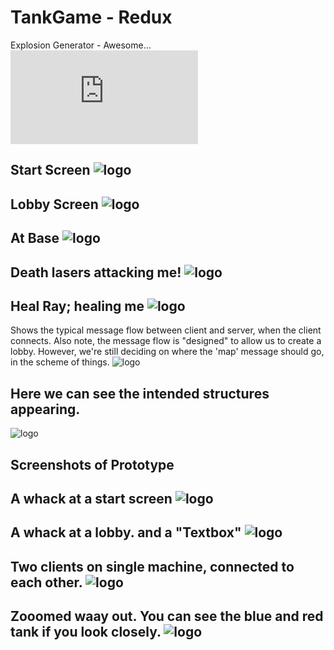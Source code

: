 TankGame - Redux
================
Explosion Generator - Awesome...
![logo](http://www.positech.co.uk/content/explosion/explosiongenerator.html)

Start Screen
![logo](https://raw.github.com/Hibchibbler/TankGame/master/Screenshots/StartScreenShot_2.png?login=Hibchibbler&token=fde09ec171da6186f4f5384a4eb0d1d8)
------------------------
Lobby Screen
![logo](https://raw.github.com/Hibchibbler/TankGame/master/Screenshots/LobbyScreenShot_2.png?login=Hibchibbler&token=338a1085fab34e8626fdd2f019aaeb80)
------------------------
At Base
![logo](https://raw.github.com/Hibchibbler/TankGame/master/Screenshots/RunScreenShot1_2.png?login=Hibchibbler&token=3f3a33f03f83347eef5f50b3a9a15676)
------------------------
Death lasers attacking me!
![logo](https://raw.github.com/Hibchibbler/TankGame/master/Screenshots/RunScreenShot2_2.png?login=Hibchibbler&token=82b0e89c4aeff90090fb8416df08389a)
------------------------
Heal Ray; healing me
![logo](https://raw.github.com/Hibchibbler/TankGame/master/Screenshots/RunScreenShot3_2.png?login=Hibchibbler&token=67de4c31208c1bb2e8f947df0c9c0806)
------------------------


Shows the typical message flow between client and server, when the client connects.
Also note, the message flow is "designed" to allow us to create a lobby. 
However, we're still deciding on where the 'map' message should go, in the scheme of things.
![logo](https://raw.github.com/Hibchibbler/TankGame/master/Screenshots/network_establish_phase.png?login=Hibchibbler&token=1638ab91df6cd96b593ee2c65239dccd)


Here we can see the intended structures appearing.
--------------------------------------------------
![logo](https://raw.github.com/Hibchibbler/TankGame/master/master_architecture.png?login=Hibchibbler&token=ec3f2b6ab3f5e41ec5011b901e5e7eec)

Screenshots of Prototype 
------------------------
A whack at a start screen
![logo](https://raw.github.com/Hibchibbler/TankGame/master/Screenshots/StartScreenShot.png?login=Hibchibbler&token=a66f97ca572c7a96647cd6cc692365da)
------------------------
A whack at a lobby. and a "Textbox"
![logo](https://raw.github.com/Hibchibbler/TankGame/master/Screenshots/LobbyScreenShot.png?login=Hibchibbler&token=592b609319404e62cdc1a782d526d142)
------------------------
Two clients on single machine, connected to each other.
![logo](https://raw.github.com/Hibchibbler/TankGame/master/Screenshots/GamePlayScreenShot.png?login=Hibchibbler&token=1c941fdd6e571ee76145c3af3991f0a0)
------------------------
Zooomed waay out. You can see the blue and red tank if you look closely.
![logo](https://raw.github.com/Hibchibbler/TankGame/master/Screenshots/ZoomedOutScreenShot.png?login=Hibchibbler&token=f1a44c8e7e3c17c6e46e642d1f70f4f2)
------------------------


